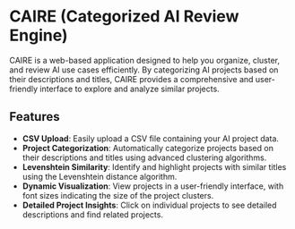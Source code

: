 # CAIRE (Categorized AI Review Engine)

CAIRE is a web-based application designed to help you organize, cluster, and review AI use cases efficiently. By categorizing AI projects based on their descriptions and titles, CAIRE provides a comprehensive and user-friendly interface to explore and analyze similar projects.

## Features

- **CSV Upload**: Easily upload a CSV file containing your AI project data.
- **Project Categorization**: Automatically categorize projects based on their descriptions and titles using advanced clustering algorithms.
- **Levenshtein Similarity**: Identify and highlight projects with similar titles using the Levenshtein distance algorithm.
- **Dynamic Visualization**: View projects in a user-friendly interface, with font sizes indicating the size of the project clusters.
- **Detailed Project Insights**: Click on individual projects to see detailed descriptions and find related projects.

